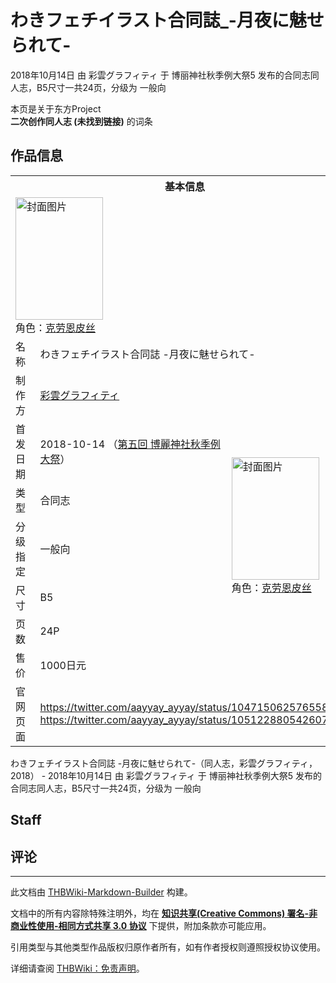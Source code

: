 # わきフェチイラスト合同誌_-月夜に魅せられて-

<!-- source html: G:\repos\THBWiki-Markdown-Builder\THBWikiMarkdown\Temp\main\9\9d\ns0%3A%E3%82%8F%E3%81%8D%E3%83%95%E3%82%A7%E3%83%81%E3%82%A4%E3%83%A9%E3%82%B9%E3%83%88%E5%90%88%E5%90%8C%E8%AA%8C_-%E6%9C%88%E5%A4%9C%E3%81%AB%E9%AD%85%E3%81%9B%E3%82%89%E3%82%8C%E3%81%A6-.html -->

2018年10月14日 由 彩雲グラフィティ 于 博丽神社秋季例大祭5 发布的合同志同人志，B5尺寸一共24页，分级为 一般向

本页是关于东方Project  
 **二次创作同人志 (未找到链接)** 的词条

## 作品信息

<table><tbody><tr><th colspan="3">基本信息</th></tr><tr><td class="cover-artwork-mobile" colspan="2"><a href="./文件-わきフェチイラスト合同誌_-月夜に魅せられて-封面.jpg.md" class="image" title="封面图片"><img alt="封面图片" src="https://upload.thwiki.cc/thumb/2/2f/%E3%82%8F%E3%81%8D%E3%83%95%E3%82%A7%E3%83%81%E3%82%A4%E3%83%A9%E3%82%B9%E3%83%88%E5%90%88%E5%90%8C%E8%AA%8C_-%E6%9C%88%E5%A4%9C%E3%81%AB%E9%AD%85%E3%81%9B%E3%82%89%E3%82%8C%E3%81%A6-%E5%B0%81%E9%9D%A2.jpg/140px-%E3%82%8F%E3%81%8D%E3%83%95%E3%82%A7%E3%83%81%E3%82%A4%E3%83%A9%E3%82%B9%E3%83%88%E5%90%88%E5%90%8C%E8%AA%8C_-%E6%9C%88%E5%A4%9C%E3%81%AB%E9%AD%85%E3%81%9B%E3%82%89%E3%82%8C%E3%81%A6-%E5%B0%81%E9%9D%A2.jpg" decoding="async" loading="lazy" width="140" height="196" srcset="https://upload.thwiki.cc/thumb/2/2f/%E3%82%8F%E3%81%8D%E3%83%95%E3%82%A7%E3%83%81%E3%82%A4%E3%83%A9%E3%82%B9%E3%83%88%E5%90%88%E5%90%8C%E8%AA%8C_-%E6%9C%88%E5%A4%9C%E3%81%AB%E9%AD%85%E3%81%9B%E3%82%89%E3%82%8C%E3%81%A6-%E5%B0%81%E9%9D%A2.jpg/210px-%E3%82%8F%E3%81%8D%E3%83%95%E3%82%A7%E3%83%81%E3%82%A4%E3%83%A9%E3%82%B9%E3%83%88%E5%90%88%E5%90%8C%E8%AA%8C_-%E6%9C%88%E5%A4%9C%E3%81%AB%E9%AD%85%E3%81%9B%E3%82%89%E3%82%8C%E3%81%A6-%E5%B0%81%E9%9D%A2.jpg 1.5x, https://upload.thwiki.cc/thumb/2/2f/%E3%82%8F%E3%81%8D%E3%83%95%E3%82%A7%E3%83%81%E3%82%A4%E3%83%A9%E3%82%B9%E3%83%88%E5%90%88%E5%90%8C%E8%AA%8C_-%E6%9C%88%E5%A4%9C%E3%81%AB%E9%AD%85%E3%81%9B%E3%82%89%E3%82%8C%E3%81%A6-%E5%B0%81%E9%9D%A2.jpg/280px-%E3%82%8F%E3%81%8D%E3%83%95%E3%82%A7%E3%83%81%E3%82%A4%E3%83%A9%E3%82%B9%E3%83%88%E5%90%88%E5%90%8C%E8%AA%8C_-%E6%9C%88%E5%A4%9C%E3%81%AB%E9%AD%85%E3%81%9B%E3%82%89%E3%82%8C%E3%81%A6-%E5%B0%81%E9%9D%A2.jpg 2x" data-file-width="2591" data-file-height="3624"></a><div class="cover-char">角色：<a href="./克劳恩皮丝.md" title="克劳恩皮丝">克劳恩皮丝</a></div></td>
</tr><tr><td class="label">名称</td><td colspan="2"> わきフェチイラスト合同誌 -月夜に魅せられて- </td></tr><tr><td class="label">制作方</td><td><a href="./彩雲グラフィティ.md" title="彩雲グラフィティ">彩雲グラフィティ</a></td><td class="cover-artwork" rowspan="7" style="min-width:196px;"><a href="./文件-わきフェチイラスト合同誌_-月夜に魅せられて-封面.jpg.md" class="image" title="封面图片"><img alt="封面图片" src="https://upload.thwiki.cc/thumb/2/2f/%E3%82%8F%E3%81%8D%E3%83%95%E3%82%A7%E3%83%81%E3%82%A4%E3%83%A9%E3%82%B9%E3%83%88%E5%90%88%E5%90%8C%E8%AA%8C_-%E6%9C%88%E5%A4%9C%E3%81%AB%E9%AD%85%E3%81%9B%E3%82%89%E3%82%8C%E3%81%A6-%E5%B0%81%E9%9D%A2.jpg/140px-%E3%82%8F%E3%81%8D%E3%83%95%E3%82%A7%E3%83%81%E3%82%A4%E3%83%A9%E3%82%B9%E3%83%88%E5%90%88%E5%90%8C%E8%AA%8C_-%E6%9C%88%E5%A4%9C%E3%81%AB%E9%AD%85%E3%81%9B%E3%82%89%E3%82%8C%E3%81%A6-%E5%B0%81%E9%9D%A2.jpg" decoding="async" loading="lazy" width="140" height="196" srcset="https://upload.thwiki.cc/thumb/2/2f/%E3%82%8F%E3%81%8D%E3%83%95%E3%82%A7%E3%83%81%E3%82%A4%E3%83%A9%E3%82%B9%E3%83%88%E5%90%88%E5%90%8C%E8%AA%8C_-%E6%9C%88%E5%A4%9C%E3%81%AB%E9%AD%85%E3%81%9B%E3%82%89%E3%82%8C%E3%81%A6-%E5%B0%81%E9%9D%A2.jpg/210px-%E3%82%8F%E3%81%8D%E3%83%95%E3%82%A7%E3%83%81%E3%82%A4%E3%83%A9%E3%82%B9%E3%83%88%E5%90%88%E5%90%8C%E8%AA%8C_-%E6%9C%88%E5%A4%9C%E3%81%AB%E9%AD%85%E3%81%9B%E3%82%89%E3%82%8C%E3%81%A6-%E5%B0%81%E9%9D%A2.jpg 1.5x, https://upload.thwiki.cc/thumb/2/2f/%E3%82%8F%E3%81%8D%E3%83%95%E3%82%A7%E3%83%81%E3%82%A4%E3%83%A9%E3%82%B9%E3%83%88%E5%90%88%E5%90%8C%E8%AA%8C_-%E6%9C%88%E5%A4%9C%E3%81%AB%E9%AD%85%E3%81%9B%E3%82%89%E3%82%8C%E3%81%A6-%E5%B0%81%E9%9D%A2.jpg/280px-%E3%82%8F%E3%81%8D%E3%83%95%E3%82%A7%E3%83%81%E3%82%A4%E3%83%A9%E3%82%B9%E3%83%88%E5%90%88%E5%90%8C%E8%AA%8C_-%E6%9C%88%E5%A4%9C%E3%81%AB%E9%AD%85%E3%81%9B%E3%82%89%E3%82%8C%E3%81%A6-%E5%B0%81%E9%9D%A2.jpg 2x" data-file-width="2591" data-file-height="3624"></a><div class="cover-char">角色：<a href="./克劳恩皮丝.md" title="克劳恩皮丝">克劳恩皮丝</a></div></td>
</tr><tr><td class="label">首发日期</td><td>2018-10-14&#160;（<a href="/展会作品列表?e=%E5%8D%9A%E4%B8%BD%E7%A5%9E%E7%A4%BE%E7%A7%8B%E5%AD%A3%E4%BE%8B%E5%A4%A7%E7%A5%AD%235">第五回 博麗神社秋季例大祭</a>）</td></tr><tr><td class="label">类型</td><td>合同志</td></tr><tr><td class="label">分级指定</td><td>一般向</td></tr><tr><td class="label">尺寸</td><td>B5</td></tr><tr><td class="label">页数</td><td>24P</td></tr><tr><td class="label">售价</td><td>1000日元</td></tr>
<tr><td class="label">官网页面</td><td colspan="2"><a rel="nofollow" class="external free" href="https://twitter.com/aayyay_ayyay/status/1047150625765580800">https://twitter.com/aayyay_ayyay/status/1047150625765580800</a><br><a rel="nofollow" class="external free" href="https://twitter.com/aayyay_ayyay/status/1051228805426077696">https://twitter.com/aayyay_ayyay/status/1051228805426077696</a></td></tr></tbody></table>

わきフェチイラスト合同誌 -月夜に魅せられて-（同人志，彩雲グラフィティ，2018） - 2018年10月14日 由 彩雲グラフィティ 于 博丽神社秋季例大祭5 发布的合同志同人志，B5尺寸一共24页，分级为 一般向

## Staff

## 评论




---

此文档由 [THBWiki-Markdown-Builder](https://github.com/Delsin-Yu/THBWiki-Markdown-Builder) 构建。

文档中的所有内容除特殊注明外，均在 [**知识共享(Creative Commons) 署名-非商业性使用-相同方式共享 3.0 协议**](https://creativecommons.org/licenses/by-sa/3.0/deed.zh-hans) 下提供，附加条款亦可能应用。

引用类型与其他类型作品版权归原作者所有，如有作者授权则遵照授权协议使用。

详细请查阅 [THBWiki：免责声明](https://thbwiki.cc/THBWiki:%E5%85%8D%E8%B4%A3%E5%A3%B0%E6%98%8E)。

